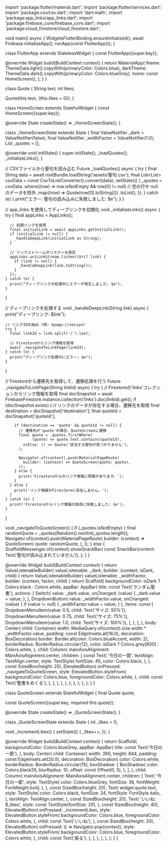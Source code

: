 import 'package:flutter/material.dart';
import 'package:flutter/services.dart';
import 'package:csv/csv.dart';
import 'dart:math';
import 'package:app_links/app_links.dart';
import 'package:firebase_core/firebase_core.dart';
import 'package:cloud_firestore/cloud_firestore.dart';

void main() async {
  WidgetsFlutterBinding.ensureInitialized();
  await Firebase.initializeApp();
  runApp(const FlutterApp());
}

class FlutterApp extends StatelessWidget {
  const FlutterApp({super.key});

  @override
  Widget build(BuildContext context) {
    return MaterialApp(
      theme: ThemeData.light().copyWith(primaryColor: Colors.blue),
      darkTheme: ThemeData.dark().copyWith(primaryColor: Colors.blueGrey),
      home: const HomeScreen(),
    );
  }
}

class Quote {
  String text;
  int likes;

  Quote(this.text, {this.likes = 0});
}

class HomeScreen extends StatefulWidget {
  const HomeScreen({super.key});

  @override
  State<HomeScreen> createState() => _HomeScreenState();
}

class _HomeScreenState extends State<HomeScreen> {
  final ValueNotifier<bool> _dark = ValueNotifier<bool>(false);
  final ValueNotifier<double> _widthFactor = ValueNotifier<double>(1.0);
  List<Quote> _quotes = [];

  @override
  void initState() {
    super.initState();
    _loadQuotes();
    _initializeLinks();
  }

  // CSVファイルから聖句を読み込む
  Future<void> _loadQuotes() async {
    try {
      final String data = await rootBundle.loadString('assets/聖句.csv');
      final List<List<dynamic>> csvData = const CsvToListConverter().convert(data);
      setState(() {
        _quotes = csvData
            .where((row) => row.isNotEmpty && row[0] != null)  // 空の行や null のデータを除外
            .map((row) => Quote(row[0].toString()))
            .toList();
      });
    } catch (e) {
      print("エラー: 聖句の読み込みに失敗しました: $e");
    }
  }

  // app_links を使用してディープリンクを初期化
  void _initializeLinks() async {
    try {
      final appLinks = AppLinks();

      // 初期リンクを取得
      final initialLink = await appLinks.getInitialLink();
      if (initialLink != null) {
        _handleDeepLink(initialLink as String);
      }

      // リンクストリームのリスナーを設定
      appLinks.uriLinkStream.listen((Uri? link) {
        if (link != null) {
          _handleDeepLink(link.toString());
        }
      });
    } catch (e) {
      print("ディープリンクの処理中にエラーが発生しました: $e");
    }
  }

  // ディープリンクを処理する
  void _handleDeepLink(String link) async {
    print("ディープリンク: $link");

    // リンクIDを抽出 (例: myapp://seisyo)
    try {
      final linkId = link.split('/').last;

      // Firestoreからリンク情報を取得
      await _navigateToLinkPage(linkId);
    } catch (e) {
      print("ディープリンク処理中にエラー: $e");
    }
  }

  // Firestoreから遷移先を取得して、遷移処理を行う
  Future<void> _navigateToLinkPage(String linkId) async {
    try {
      // Firestoreの'links'コレクションからリンク情報を取得
      final docSnapshot = await FirebaseFirestore.instance.collection('links').doc(linkId).get();
      if (docSnapshot.exists) {
        // リンクのデータが存在する場合、遷移先を取得
        final destination = docSnapshot['destination'];
        final quoteId = docSnapshot['quoteId'];

        if (destination == 'quote' && quoteId != null) {
          // 遷移先が'quote'の場合、QuoteScreenに遷移
          final quote = _quotes.firstWhere(
                (quote) => quote.text.contains(quoteId),
            orElse: () => Quote('該当する聖句が見つかりません'),
          );

          Navigator.of(context).push(MaterialPageRoute(
            builder: (context) => QuoteScreen(quote: quote),
          ));
        } else {
          print('Firestoreからのリンク情報に問題があります。');
        }
      } else {
        print('リンク情報がFirestoreに存在しません。');
      }
    } catch (e) {
      print('Firestoreからリンク情報の取得に失敗しました: $e');
    }
  }

  void _navigateToQuoteScreen() {
    if (_quotes.isNotEmpty) {
      final randomQuote = _quotes[Random().nextInt(_quotes.length)];
      Navigator.of(context).push(MaterialPageRoute(
        builder: (context) => QuoteScreen(
          quote: randomQuote,
        ),
      ));
    } else {
      ScaffoldMessenger.of(context).showSnackBar(
        const SnackBar(content: Text('聖句が読み込まれていません')),
      );
    }
  }

  @override
  Widget build(BuildContext context) {
    return ValueListenableBuilder<bool>(
      valueListenable: _dark,
      builder: (context, isDark, child) {
        return ValueListenableBuilder<double>(
          valueListenable: _widthFactor,
          builder: (context, factor, child) {
            return Scaffold(
              backgroundColor: isDark ? Colors.black : Colors.white,
              appBar: AppBar(
                title: const Text('ランダム聖書'),
                actions: [
                  Switch(
                    value: _dark.value,
                    onChanged: (value) {
                      _dark.value = value;
                    },
                  ),
                  DropdownButton<double>(
                    value: _widthFactor.value,
                    onChanged: (value) {
                      if (value != null) {
                        _widthFactor.value = value;
                      }
                    },
                    items: const [
                      DropdownMenuItem<double>(value: 0.5, child: Text('サイズ: 50%')),
                      DropdownMenuItem<double>(value: 0.75, child: Text('サイズ: 75%')),
                      DropdownMenuItem<double>(value: 1.0, child: Text('サイズ: 100%')),
                    ],
                  ),
                ],
              ),
              body: Center(
                child: Container(
                  width: MediaQuery.of(context).size.width * _widthFactor.value,
                  padding: const EdgeInsets.all(16.0),
                  decoration: BoxDecoration(
                    border: Border.all(color: Colors.blueAccent, width: 2),
                    borderRadius: BorderRadius.circular(12),
                    color: isDark ? Colors.grey[800] : Colors.white,
                  ),
                  child: Column(
                    mainAxisAlignment: MainAxisAlignment.center,
                    children: [
                      const Text(
                        '今日の一節',
                        textAlign: TextAlign.center,
                        style: TextStyle(
                          fontSize: 45,
                          color: Colors.black,
                        ),
                      ),
                      const SizedBox(height: 25),
                      ElevatedButton(
                        onPressed: _navigateToQuoteScreen,
                        style: ElevatedButton.styleFrom(
                          backgroundColor: Colors.blue,
                          foregroundColor: Colors.white,
                        ),
                        child: const Text('聖書をめくる'),
                      ),
                    ],
                  ),
                ),
              ),
            );
          },
        );
      },
    );
  }
}

class QuoteScreen extends StatefulWidget {
  final Quote quote;

  const QuoteScreen({super.key, required this.quote});

  @override
  State<QuoteScreen> createState() => _QuoteScreenState();
}

class _QuoteScreenState extends State<QuoteScreen> {
  int _likes = 0;

  void _incrementLikes() {
    setState(() {
      _likes++;
    });
  }

  @override
  Widget build(BuildContext context) {
    return Scaffold(
      backgroundColor: Colors.blueGrey,
      appBar: AppBar(
        title: const Text('今日の一節'),
      ),
      body: Center(
        child: Container(
          width: 390,
          height: 844,
          padding: const EdgeInsets.all(20.0),
          decoration: BoxDecoration(
            color: Colors.white,
            borderRadius: BorderRadius.circular(15),
            boxShadow: [
              BoxShadow(
                color: Colors.black26,
                blurRadius: 10,
                offset: const Offset(0, 5),
              ),
            ],
          ),
          child: Column(
            mainAxisAlignment: MainAxisAlignment.center,
            children: [
              Text(
                '今日の一節',
                style: TextStyle(
                  color: Colors.blueGrey,
                  fontSize: 36,
                  fontWeight: FontWeight.bold,
                ),
              ),
              const SizedBox(height: 20),
              Text(
                widget.quote.text,
                style: TextStyle(
                  color: Colors.black,
                  fontSize: 24,
                  fontStyle: FontStyle.italic,
                ),
                textAlign: TextAlign.center,
              ),
              const SizedBox(height: 20),
              Text(
                'いいね: $_likes',
                style: const TextStyle(fontSize: 20),
              ),
              const SizedBox(height: 40),
              ElevatedButton(
                onPressed: _incrementLikes,
                style: ElevatedButton.styleFrom(
                  backgroundColor: Colors.blue,
                  foregroundColor: Colors.white,
                ),
                child: const Text('いいね'),
              ),
              const SizedBox(height: 20),
              ElevatedButton(
                onPressed: () => Navigator.pop(context),
                style: ElevatedButton.styleFrom(
                  backgroundColor: Colors.blue,
                  foregroundColor: Colors.white,
                ),
                child: const Text('戻る'),
              ),
            ],
          ),
        ),
      ),
    );
  }
}
